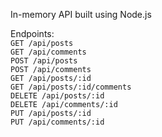 In-memory API built using Node.js

Endpoints: \
`GET /api/posts` \
`GET /api/comments` \
`POST /api/posts` \
`POST /api/comments` \
`GET /api/posts/:id` \
`GET /api/posts/:id/comments` \
`DELETE /api/posts/:id` \
`DELETE /api/comments/:id` \
`PUT /api/posts/:id` \
`PUT /api/comments/:id`
